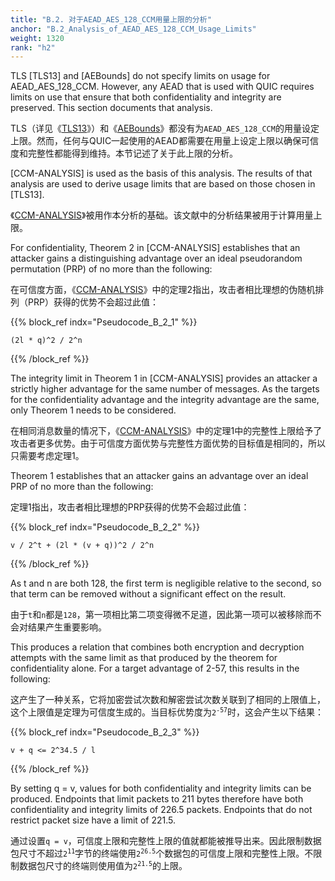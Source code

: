 ```yaml
---
title: "B.2. 对于AEAD_AES_128_CCM用量上限的分析"
anchor: "B.2_Analysis_of_AEAD_AES_128_CCM_Usage_Limits"
weight: 1320
rank: "h2"
---
```


TLS [TLS13] and [AEBounds] do not specify limits on usage for AEAD_AES_128_CCM. However, any AEAD that is used with QUIC requires limits on use that ensure that both confidentiality and integrity are preserved. This section documents that analysis.

TLS（详见《[TLS13]()》）和《[AEBounds]()》都没有为`AEAD_AES_128_CCM`的用量设定上限。然而，任何与QUIC一起使用的AEAD都需要在用量上设定上限以确保可信度和完整性都能得到维持。本节记述了关于此上限的分析。

[CCM-ANALYSIS] is used as the basis of this analysis. The results of that analysis are used to derive usage limits that are based on those chosen in [TLS13].

《[CCM-ANALYSIS]()》被用作本分析的基础。该文献中的分析结果被用于计算用量上限。

For confidentiality, Theorem 2 in [CCM-ANALYSIS] establishes that an attacker gains a distinguishing advantage over an ideal pseudorandom permutation (PRP) of no more than the following:

在可信度方面，《[CCM-ANALYSIS]()》中的定理2指出，攻击者相比理想的伪随机排列（PRP）获得的优势不会超过此值：

{{% block_ref
indx="Pseudocode_B_2_1" %}}

```
(2l * q)^2 / 2^n
```

{{% /block_ref %}}

The integrity limit in Theorem 1 in [CCM-ANALYSIS] provides an attacker a strictly higher advantage for the same number of messages. As the targets for the confidentiality advantage and the integrity advantage are the same, only Theorem 1 needs to be considered.

在相同消息数量的情况下，《[CCM-ANALYSIS]()》中的定理1中的完整性上限给予了攻击者更多优势。由于可信度方面优势与完整性方面优势的目标值是相同的，所以只需要考虑定理1。

Theorem 1 establishes that an attacker gains an advantage over an ideal PRP of no more than the following:

定理1指出，攻击者相比理想的PRP获得的优势不会超过此值：

{{% block_ref
indx="Pseudocode_B_2_2" %}}

```
v / 2^t + (2l * (v + q))^2 / 2^n
```

{{% /block_ref %}}

As t and n are both 128, the first term is negligible relative to the second, so that term can be removed without a significant effect on the result.

由于`t`和`n`都是`128`，第一项相比第二项变得微不足道，因此第一项可以被移除而不会对结果产生重要影响。

This produces a relation that combines both encryption and decryption attempts with the same limit as that produced by the theorem for confidentiality alone. For a target advantage of 2-57, this results in the following:

这产生了一种关系，它将加密尝试次数和解密尝试次数关联到了相同的上限值上，这个上限值是定理为可信度生成的。当目标优势度为<code>2<sup>-57</sup></code>时，这会产生以下结果：

{{% block_ref
indx="Pseudocode_B_2_3" %}}

```
v + q <= 2^34.5 / l
```

{{% /block_ref %}}

By setting q = v, values for both confidentiality and integrity limits can be produced. Endpoints that limit packets to 211 bytes therefore have both confidentiality and integrity limits of 226.5 packets. Endpoints that do not restrict packet size have a limit of 221.5.

通过设置`q = v`，可信度上限和完整性上限的值就都能被推导出来。因此限制数据包尺寸不超过<code>2<sup>11</sup></code>字节的终端使用<code>2<sup>26.5</sup></code>个数据包的可信度上限和完整性上限。不限制数据包尺寸的终端则使用值为<code>2<sup>21.5</sup></code>的上限。
